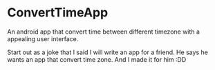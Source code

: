 # ConvertTimeApp

An android app that convert time between different timezone with a appealing user interface.

Start out as a joke that I said I will write an app for a friend. He says he wants an app that convert time zone. And I made it for him :DD

